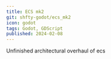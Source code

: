```yaml
---
title: ECS mk2
git: shfty-godot/ecs_mk2
icon: godot
tags: Godot, GDScript
published: 2024-02-08
---
```


Unfinished architectural overhaul of ecs

